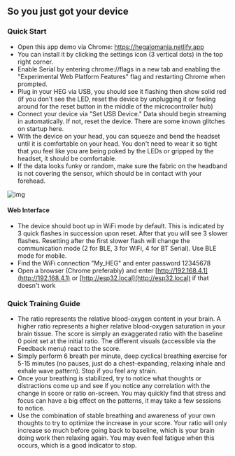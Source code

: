 ## So you just got your device

### Quick Start
* Open this app demo via Chrome: https://hegalomania.netlify.app
* You can install it by clicking the settings icon (3 vertical dots) in the top right corner.
* Enable Serial by entering chrome://flags in a new tab and enabling the "Experimental Web Platform Features" flag and restarting Chrome when prompted.
* Plug in your HEG via USB, you should see it flashing then show solid red (if you don't see the LED, reset the device by unplugging it or feeling around for the reset button in the middle of the microcontroller hub) 
* Connect your device via "Set USB Device." Data should begin streaming in automatically. If not, reset the device. There are some known glitches on startup here.
* With the device on your head, you can squeeze and bend the headset until it is comfortable on your head. You don't need to wear it so tight that you feel like you are being poked by the LEDs or gripped by the headset, it should be comfortable.
* If the data looks funky or random, make sure the fabric on the headband is not covering the sensor, which should be in contact with your forehead.

![img](https://github.com/moothyknight/HEG_ESP32_Delobotomizer/blob/main/images/Capture.PNG)

#### Web Interface
* The device should boot up in WiFi mode by default. This is indicated by 3 quick flashes in succession upon reset. After that you will see 3 slower flashes. Resetting after the first slower flash will change the communication mode (2 for BLE, 3 for WiFi, 4 for BT Serial). Use BLE mode for mobile.
* Find the WiFi connection "My_HEG" and enter password 12345678
* Open a browser (Chrome preferably) and enter [http://192.168.4.1](http://192.168.4.1) or [http://esp32.local](http://esp32.local) if that doesn't work

### Quick Training Guide
* The ratio represents the relative blood-oxygen content in your brain. A higher ratio represents a higher relative blood-oxygen saturation in your brain tissue. The score is simply an exaggerated ratio with the baseline 0 point set at the initial ratio. The different visuals (accessible via the Feedback menu) react to the score.
* Simply perform 6 breath per minute, deep cyclical breathing exercise for 5-15 minutes (no pauses, just do a chest-expanding, relaxing inhale and exhale wave pattern). Stop if you feel any strain.
* Once your breathing is stabilized, try to notice what thoughts or distractions come up and see if you notice any correlation with the change in score or ratio on-screen. You may quickly find that stress and focus can have a big effect on the patterns, it may take a few sessions to notice.
* Use the combination of stable breathing and awareness of your own thoughts to try to optimize the increase in your score. Your ratio will only increase so much before going back to baseline, which is your brain doing work then relaxing again. You may even feel fatigue when this occurs, which is a good indicator to stop.

